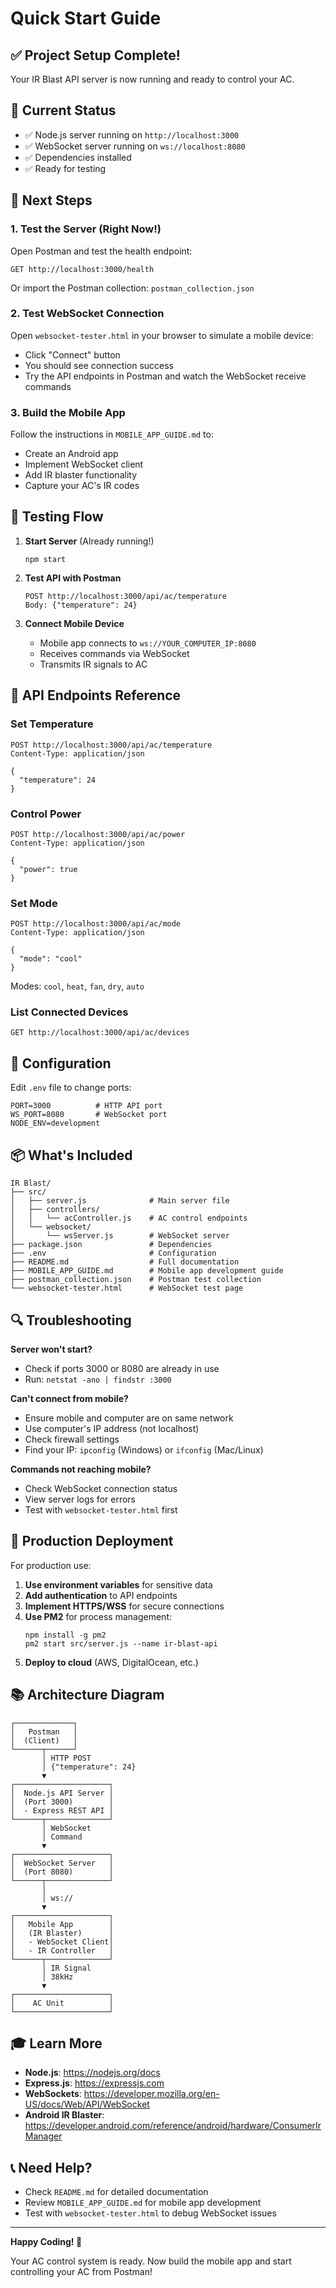 # Quick Start Guide

## ✅ Project Setup Complete!

Your IR Blast API server is now running and ready to control your AC.

## 🎯 Current Status

- ✅ Node.js server running on `http://localhost:3000`
- ✅ WebSocket server running on `ws://localhost:8080`
- ✅ Dependencies installed
- ✅ Ready for testing

## 📝 Next Steps

### 1. Test the Server (Right Now!)

Open Postman and test the health endpoint:
```
GET http://localhost:3000/health
```

Or import the Postman collection: `postman_collection.json`

### 2. Test WebSocket Connection

Open `websocket-tester.html` in your browser to simulate a mobile device:
- Click "Connect" button
- You should see connection success
- Try the API endpoints in Postman and watch the WebSocket receive commands

### 3. Build the Mobile App

Follow the instructions in `MOBILE_APP_GUIDE.md` to:
- Create an Android app
- Implement WebSocket client
- Add IR blaster functionality
- Capture your AC's IR codes

## 🧪 Testing Flow

1. **Start Server** (Already running!)
   ```
   npm start
   ```

2. **Test API with Postman**
   ```
   POST http://localhost:3000/api/ac/temperature
   Body: {"temperature": 24}
   ```

3. **Connect Mobile Device**
   - Mobile app connects to `ws://YOUR_COMPUTER_IP:8080`
   - Receives commands via WebSocket
   - Transmits IR signals to AC

## 📱 API Endpoints Reference

### Set Temperature
```http
POST http://localhost:3000/api/ac/temperature
Content-Type: application/json

{
  "temperature": 24
}
```

### Control Power
```http
POST http://localhost:3000/api/ac/power
Content-Type: application/json

{
  "power": true
}
```

### Set Mode
```http
POST http://localhost:3000/api/ac/mode
Content-Type: application/json

{
  "mode": "cool"
}
```
Modes: `cool`, `heat`, `fan`, `dry`, `auto`

### List Connected Devices
```http
GET http://localhost:3000/api/ac/devices
```

## 🔧 Configuration

Edit `.env` file to change ports:
```env
PORT=3000          # HTTP API port
WS_PORT=8080       # WebSocket port
NODE_ENV=development
```

## 📦 What's Included

```
IR Blast/
├── src/
│   ├── server.js              # Main server file
│   ├── controllers/
│   │   └── acController.js    # AC control endpoints
│   └── websocket/
│       └── wsServer.js        # WebSocket server
├── package.json               # Dependencies
├── .env                       # Configuration
├── README.md                  # Full documentation
├── MOBILE_APP_GUIDE.md        # Mobile app development guide
├── postman_collection.json    # Postman test collection
└── websocket-tester.html      # WebSocket test page
```

## 🔍 Troubleshooting

**Server won't start?**
- Check if ports 3000 or 8080 are already in use
- Run: `netstat -ano | findstr :3000`

**Can't connect from mobile?**
- Ensure mobile and computer are on same network
- Use computer's IP address (not localhost)
- Check firewall settings
- Find your IP: `ipconfig` (Windows) or `ifconfig` (Mac/Linux)

**Commands not reaching mobile?**
- Check WebSocket connection status
- View server logs for errors
- Test with `websocket-tester.html` first

## 🚀 Production Deployment

For production use:

1. **Use environment variables** for sensitive data
2. **Add authentication** to API endpoints
3. **Implement HTTPS/WSS** for secure connections
4. **Use PM2** for process management:
   ```
   npm install -g pm2
   pm2 start src/server.js --name ir-blast-api
   ```
5. **Deploy to cloud** (AWS, DigitalOcean, etc.)

## 📚 Architecture Diagram

```
┌─────────────┐
│   Postman   │
│  (Client)   │
└──────┬──────┘
       │ HTTP POST
       │ {"temperature": 24}
       ▼
┌─────────────────────┐
│  Node.js API Server │
│  (Port 3000)        │
│  - Express REST API │
└──────┬──────────────┘
       │ WebSocket
       │ Command
       ▼
┌─────────────────────┐
│  WebSocket Server   │
│  (Port 8080)        │
└──────┬──────────────┘
       │
       │ ws://
       ▼
┌─────────────────────┐
│   Mobile App        │
│   (IR Blaster)      │
│   - WebSocket Client│
│   - IR Controller   │
└──────┬──────────────┘
       │ IR Signal
       │ 38kHz
       ▼
┌─────────────────────┐
│    AC Unit          │
└─────────────────────┘
```

## 🎓 Learn More

- **Node.js**: https://nodejs.org/docs
- **Express.js**: https://expressjs.com
- **WebSockets**: https://developer.mozilla.org/en-US/docs/Web/API/WebSocket
- **Android IR Blaster**: https://developer.android.com/reference/android/hardware/ConsumerIrManager

## 📞 Need Help?

- Check `README.md` for detailed documentation
- Review `MOBILE_APP_GUIDE.md` for mobile app development
- Test with `websocket-tester.html` to debug WebSocket issues

---

**Happy Coding! 🎉**

Your AC control system is ready. Now build the mobile app and start controlling your AC from Postman!
